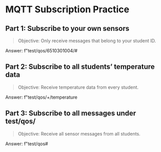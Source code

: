 # MQTT Subscription Practice


## Part 1: Subscribe to your own sensors

> Objective: Only receive messages that belong to your student ID.

Answer: f"test/qos/6510301004/#


## Part 2: Subscribe to all students’ temperature data

> Objective: Receive temperature data from every student.

Answer: f"test/qos/+/temperature


## Part 3: Subscribe to all messages under test/qos/

> Objective: Receive all sensor messages from all students.

Answer: f"test/qos#
